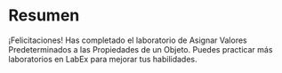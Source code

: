 # Resumen

¡Felicitaciones! Has completado el laboratorio de Asignar Valores Predeterminados a las Propiedades de un Objeto. Puedes practicar más laboratorios en LabEx para mejorar tus habilidades.
